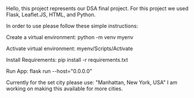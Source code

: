 Hello, this project represents our DSA final project. For this project we used Flask, Leaflet.JS, HTML, and Python.

In order to use please follow these simple instructions:

Create a virtual environment: python -m venv myenv

Activate virtual environment: myenv/Scripts/Activate

Install Requirements: pip install -r requirements.txt

Run App: flask run --host="0.0.0.0"

Currently for the set city please use: "Manhattan, New York, USA"
I am working on making this available for more cities. 
